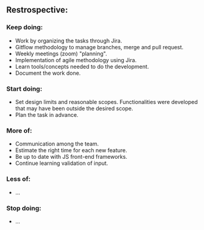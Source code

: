 ## Restrospective:

### Keep doing:
- Work by organizing the tasks through Jira.
- Gitflow methodology to manage branches, merge and pull request.
- Weekly meetings (zoom) "planning".
- Implementation of agile methodology using Jira.
- Learn tools/concepts needed to do the development.
- Document the work done.

### Start doing:
- Set design limits and reasonable scopes. Functionalities were developed that may have been outside the desired scope.
- Plan the task in advance.

### More of:
- Communication among the team.
- Estimate the right time for each new feature.
- Be up to date with JS front-end frameworks.
- Continue learning validation of input.

### Less of:
- ...

### Stop doing:
- ...